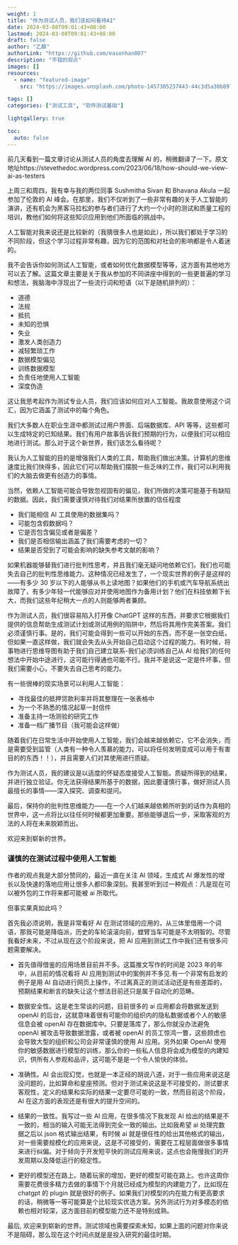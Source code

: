 ```yaml
---
weight: 1
title: "作为测试人员，我们该如何看待AI"
date: 2024-03-08T09:01:43+08:00
lastmod: 2024-03-08T09:01:43+08:00
draft: false
author: "乙醇"
authorLink: "https://github.com/easonhan007"
description: "不错的观点"
images: []
resources:
  - name: "featured-image"
    src: "https://images.unsplash.com/photo-1457305237443-44c3d5a30b89?w=300"

tags: []
categories: ["测试工具", "软件测试基础"]

lightgallery: true

toc:
  auto: false
---
```


前几天看到一篇文章讨论从测试人员的角度去理解 AI 的，稍微翻译了一下。原文地址https://stevethedoc.wordpress.com/2023/06/18/how-should-we-view-ai-as-testers

上周三和周四，我有幸与我的两位同事 Sushmitha Sivan 和 Bhavana Akula 一起参加了伦敦的 AI 峰会。在那里，我们不仅听到了一些非常有趣的关于人工智能的演讲，还有机会为黑客马拉松的参与者们进行了大约一个小时的测试和质量工程的培训，教他们如何将这些知识应用到他们所面临的挑战中。

人工智能对我来说还是比较新的（我猜很多人也是如此），所以我们都处于学习的不同阶段，但这个学习过程非常有趣，因为它的范围和对社会的影响都是令人着迷的。

我不会告诉你如何测试人工智能，或者如何优化数据模型等等，这方面有其他地方可以去了解。这篇文章主要是关于我从参加的不同讲座中得到的一些更普遍的学习和想法，我脑海中浮现出了一些流行词和短语（以下是随机排列的）：

- 道德
- 法规
- 抵抗
- 未知的恐惧
- 失业
- 激发人类创造力
- 减轻繁琐工作
- 数据模型偏见
- 训练数据模型
- 负责任地使用人工智能
- 深度伪造

这让我思考起作为测试专业人员，我们应该如何应对人工智能。我故意使用这个词汇，因为它涵盖了测试中的每个角色。

我们大多数人在职业生涯中都测试过用户界面、后端数据库、API 等等，这些都可以生成特定的已知结果。我们有用户故事告诉我们预期的行为，以便我们可以相应地进行测试。那么对于这个新世界，我们该怎么看待呢？

我认为人工智能的目的是增强我们人类的工具，帮助我们做出决策。计算机的思维速度比我们快得多，因此它们可以帮助我们摆脱一些乏味的工作，我们可以利用我们的大脑去做更有创造力的事情。

当然，依赖人工智能可能会导致忽视固有的偏见，我们所做的决策可能基于有缺陷的数据。因此，我们需要谨慎对待我们对结果所放置的信任程度

- 我们能相信 AI 工具使用的数据集吗？
- 可能包含假数据吗？
- 它是否包含偏见或者是偏差？
- 我们是否相信输出涵盖了我们需要考虑的一切？
- 结果是否受到了可能会影响的缺失参考文献的影响？

如果机器能够替我们进行批判性思考，并且我们毫无疑问地依赖它们，我们也可能失去自己的批判性思维能力。这种情况已经发生了，一个现实世界的例子是这样的——有多少 30 岁以下的人能够从书上读地图？如果他们的手机或汽车导航系统出故障了，有多少年轻一代能够应对并使用地图作为备用计划？他们在科技依赖下长大，而我们这些年纪稍大一点的人则能够两者兼顾。

作为测试人员，我们很容易陷入打开像 ChatGPT 这样的东西，并要求它根据我们提供的信息帮助生成测试计划或测试用例的陷阱中，然后将其用作完美答案。我们必须谨慎行事。是的，我们可能会得到一些可以开始的东西，而不是一张空白纸，但如果一直这样做，我们就会失去从头开始自己启动这个过程的能力。有时候，将事物进行思维导图有助于我们自己建立联系-我们必须训练自己从 AI 给我们的任何想法中开始中途进行，这可能行得通也可能不行。我并不是说这一定是件坏事，但我们需要小心，不要失去自己思考的能力。

有一些很棒的现实场景可以利用人工智能：

- 寻找最佳的抵押贷款利率并将其整理在一张表格中
- 为一个不熟悉的情况起草一封信件
- 准备主持一场测验的研究工作
- 准备一档广播节目（我可能会这样做）

随着我们在日常生活中开始使用人工智能，我们会越来越依赖它，它不会消失，而是需要受到监管（人类有一种令人羡慕的能力，可以将任何发明变成可以用于有害目的的东西！！），并且需要人们对其使用进行质疑。

作为测试人员，我的建议是以适度的怀疑态度接受人工智能。质疑所得到的结果，并进行独立验证。你无法获得结果所基于的数据，因此要谨慎行事，做好测试人员最擅长的事情——深入探究、调查和提问。

最后，保持你的批判性思维能力——在一个人们越来越依赖所听到的话作为真相的世界中，这一点将比以往任何时候都更加重要。那些能够退后一步，采取客观的方法的人将在未来脱颖而出。

欢迎来到崭新的世界。

### 谨慎的在测试过程中使用人工智能

作者的观点我是大部分赞同的，最近一直在关注 AI 领域，生成式 AI 爆发性的增长以及快速的落地应用让很多人都印象深刻。我甚至听到过一种观点：凡是现在可以被外包的工作将来都可能被 ai 所取代。

但事实果真如此吗？

首先我必须说明，我是非常看好 AI 在测试领域的应用的，从三体里借用一个词语，那我可能是降临派，历史的车轮滚滚向前，螳臂当车可能是不太明智的。尽管我看好未来，不过从现在这个阶段来说，把 AI 应用到测试工作中我们还有很多问题需要解决。

- 首先值得借鉴的应用场景目前并不多。这篇推文写作的时间是 2023 年的年中，从目前的情况看将 AI 应用到测试中的案例并不多见.有一个非常有启发的例子是用 AI 自动进行网页上操作，不过离真正的测试活动还是有些差距的，预期结果和断言的缺失让这个想法目前还只是属于自动化的范畴。

- 数据安全性。这是老生常谈的问题，目前很多的 ai 应用都会将数据发送到 openAI 的后台，这就意味着很有可能你的组织内的隐私数据或者个人的敏感信息会被 openAI 存在数据库中。只要是落库了，那么你就没办法避免 openAI 被攻击导致数据泄露，或者被 openAI 的员工惊鸿一瞥，这些顾虑也会导致大型的组织和公司会非常谨慎的使用 AI 应用。另外如果 OpenAI 使用你的敏感数据进行模型的训练，那么你的一些私人信息将会成为模型的内建知识，供所有人参观和品评，这可能不是是一个令人愉快的体验。

- 准确性。AI 会出现幻觉，也就是一本正经的胡说八道，对于一些应用来说这是没问题的，比如算命和星座预测。但对于测试来说这是不可接受的，测试要求客观性，定义的结果和实际的结果一定要尽可能的一致，然而目前这个阶段，AI 在这方面的表现还是有很大的提升空间的。

- 结果的一致性。我写过一些 AI 应用，在很多情况下我发现 AI 给出的结果是不一致的，相当的输入可能无法得到完全一致的输出。比如我希望 ai 处理完数据之后以 json 格式输出结果，有时候 ai 就是很任性的给出其他格式的输出，对一些需要规模化的应用来说，这是不可接受的，需要在工程层面做很多事情来进行纠偏。对于倾向于开发短平快的测试应用来说，这点也会拖慢我们的开发周期以及降低运行的稳定性。

- 更好的模型还在路上。随着玩家的增加，更好的模型可能在路上。也许这周你需要花费很多精力去做的事情下个月就已经成为模型的内建能力了，比如现在 chatgpt 的 plugin 就是很好的例子。如果我们对模型的内在能力有更高要求的话，稍微等一等可能算是个比较现实优选方案。另外测试行为对多模态的依赖也相对较深，这方面目前的模型能力还不是特别成熟。

最后, 欢迎来到崭新的世界。测试领域也需要探索未知，如果上面的问题对你来说不是阻碍，那么现在这个时间点就是是投入研究的最佳时期。

